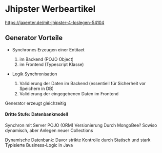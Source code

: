 Jhipster Werbeartikel
=====================

https://jaxenter.de/mit-jhipster-4-loslegen-54104

## Generator Vorteile
- Synchrones Erzeugen einer Entitaet
	1. im Backend (POJO Object)
	2. im Frontend (Typescript Klasse)


- Logik Synchronisation
	1. Validierung der Daten im Backend (essentiell für Sicherheit vor Speichern in DB)
	2. Validierung der eingegebenen Daten im Frontend

Generator erzeugt gleichzeitig


#### Dritte Stufe: Datenbankmodell
Synchron mit Server POJO (ORM)
Versionierung Durch MongoBee?
Sowiso dynamisch, aber Anlegen neuer Collections


Dynamische Datenbank: Davor strikte Kontrolle durch Statisch und stark Typisierte Business-Logic in Java

